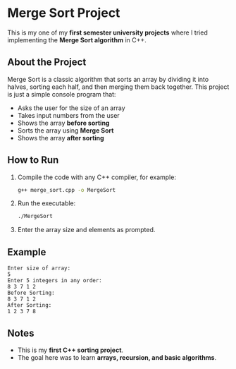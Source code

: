 # Merge Sort Project

This is my one of my **first semester university projects** where I tried implementing the **Merge Sort algorithm** in C++.

## About the Project

Merge Sort is a classic algorithm that sorts an array by dividing it into halves, sorting each half, and then merging them back together.
This project is just a simple console program that:

- Asks the user for the size of an array
- Takes input numbers from the user
- Shows the array **before sorting**
- Sorts the array using **Merge Sort**
- Shows the array **after sorting**

## How to Run

1. Compile the code with any C++ compiler, for example:
   ```bash
   g++ merge_sort.cpp -o MergeSort
   ```
2. Run the executable:
   ```bash
   ./MergeSort
   ```
3. Enter the array size and elements as prompted.

## Example

```
Enter size of array:
5
Enter 5 integers in any order:
8 3 7 1 2
Before Sorting:
8 3 7 1 2
After Sorting:
1 2 3 7 8
```

## Notes

- This is my **first C++ sorting project**.
- The goal here was to learn **arrays, recursion, and basic algorithms**.
